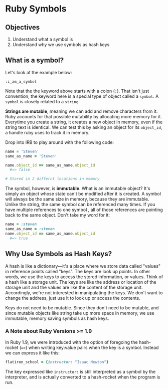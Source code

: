 # Ruby Symbols

## Objectives

1. Understand what a symbol is 
2. Understand why we use symbols as hash keys

## What is a symbol? 

Let's look at the example below:

```
:i_am_a_symbol
```

Note that the the keyword above starts with a colon (`:`). That isn't just convention; the keyword here is a special type of object called a `symbol`. A `symbol` is closely related to a `string`.

**Strings are mutable**, meaning we can add and remove characters from it. Ruby accounts for that possible mutability by allocating more memory for it. Everytime you create a string, it creates a new object in memory, even if the string text is identical. We can test this by asking an object for its `object_id`, a handle ruby uses to track it in memory. 

Drop into IRB to play around with the following code:

```ruby
name = 'Steven' 
same_as_name = 'Steven'

name.object_id == same_as_name.object_id
  #=> false

# Stored in 2 differnt locations in memory
```

The symbol, however, is **immutable**. What is an immutable object? It's simply an object whose state can't be modified after it is created. A symbol will always be the same size in memory, because they are immutable. Unlike the string, the same symbol can be referenced many times. If you have multiple references to one symbol , all of those references are pointing back to the same object. Don't take my word for it:

``` ruby
name = :steven
same_as_name = :steven
name.object_id == same_as_name.object_id 
  #=> true
```


## Why Use Symbols as Hash Keys?

A hash is like a dictionary––it's a place where we store data called  "values" in reference points called "keys". The keys are look up points. In other words, we use the keys to access the stored information, or values. Think of a hash like a storage unit. The keys are like the address or location of the storage unit and the values are like the content of the storage unit. Accordingly, we're not interested in manipulating the keys. We don't want to change the address, just use it to look up or access the contents. 

Keys do not need to be mutable. Since they don't need to be mutable, and since mutable objects like string take up more space in memory, we use immutable, memory saving symbols as hash keys. 

### A Note about Ruby Versions >= 1.9

In Ruby 1.9, we were introduced with the option of foregoing the hash-rocket (`=>`) when writing key:value pairs when the key is a symbol. Instead we can express it like this:

```ruby
flatiron_school = {instructor: "Isaac Newton"}
```

The key expressed like `instructor:` is still interpreted as a symbol by the interpreter, and is actually converted to a hash-rocket when the program is run.
